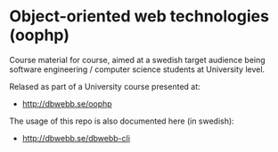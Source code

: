 Object-oriented web technologies (oophp)
===================

Course material for course, aimed at a swedish target audience being software engineering / computer science students at University level.

Relased as part of a University course presented at:

* http://dbwebb.se/oophp

The usage of this repo is also documented here (in swedish):

* http://dbwebb.se/dbwebb-cli
